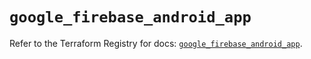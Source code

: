 # `google_firebase_android_app`

Refer to the Terraform Registry for docs: [`google_firebase_android_app`](https://registry.terraform.io/providers/hashicorp/google-beta/5.42.0/docs/resources/google_firebase_android_app).
